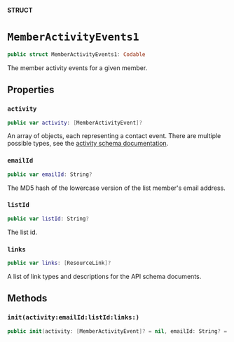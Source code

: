 **STRUCT**

# `MemberActivityEvents1`

```swift
public struct MemberActivityEvents1: Codable
```

The member activity events for a given member.

## Properties
### `activity`

```swift
public var activity: [MemberActivityEvent]?
```

An array of objects, each representing a contact event. There are multiple possible types, see the [activity schema documentation](https://mailchimp.com/developer/marketing/docs/alternative-schemas/#activity-schemas).

### `emailId`

```swift
public var emailId: String?
```

The MD5 hash of the lowercase version of the list member&#x27;s email address.

### `listId`

```swift
public var listId: String?
```

The list id.

### `links`

```swift
public var links: [ResourceLink]?
```

A list of link types and descriptions for the API schema documents.

## Methods
### `init(activity:emailId:listId:links:)`

```swift
public init(activity: [MemberActivityEvent]? = nil, emailId: String? = nil, listId: String? = nil, links: [ResourceLink]? = nil)
```
